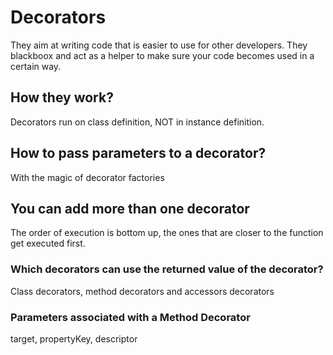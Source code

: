 # Decorators
They aim at writing code that is easier to use for other developers. They blackboox and
act as a helper to make sure your code becomes used in a certain way.

## How they work?
Decorators run on class definition, NOT in instance definition.

## How to pass parameters to a decorator?
With the magic of decorator factories

## You can add more than one decorator
The order of execution is bottom up, the ones that are closer to the function
get executed first.

### Which decorators can use the returned value of the decorator?
Class decorators, method decorators and accessors decorators

### Parameters associated with a Method Decorator
target, propertyKey, descriptor 

